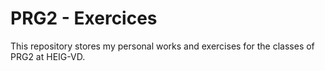 # PRG2 - Exercices

This repository stores my personal works and exercises for the classes of PRG2 at HEIG-VD.